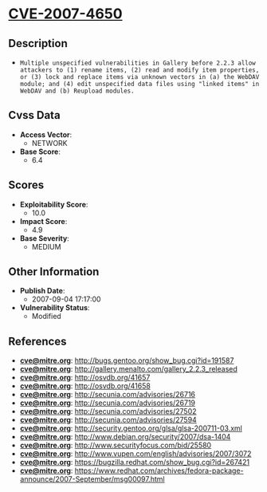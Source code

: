 
# [CVE-2007-4650](https://cve.mitre.org/cgi-bin/cvename.cgi?name=CVE-2007-4650)

## Description

- `Multiple unspecified vulnerabilities in Gallery before 2.2.3 allow attackers to (1) rename items, (2) read and modify item properties, or (3) lock and replace items via unknown vectors in (a) the WebDAV module; and (4) edit unspecified data files using "linked items" in WebDAV and (b) Reupload modules.`

## Cvss Data

- **Access Vector**:
  - NETWORK
- **Base Score**:
  - 6.4

## Scores

- **Exploitability Score**:
  - 10.0
- **Impact Score**:
  - 4.9
- **Base Severity**:
  - MEDIUM

## Other Information

- **Publish Date**:
  - 2007-09-04 17:17:00
- **Vulnerability Status**:
  - Modified

## References

- **cve@mitre.org**: http://bugs.gentoo.org/show_bug.cgi?id=191587
- **cve@mitre.org**: http://gallery.menalto.com/gallery_2.2.3_released
- **cve@mitre.org**: http://osvdb.org/41657
- **cve@mitre.org**: http://osvdb.org/41658
- **cve@mitre.org**: http://secunia.com/advisories/26716
- **cve@mitre.org**: http://secunia.com/advisories/26719
- **cve@mitre.org**: http://secunia.com/advisories/27502
- **cve@mitre.org**: http://secunia.com/advisories/27594
- **cve@mitre.org**: http://security.gentoo.org/glsa/glsa-200711-03.xml
- **cve@mitre.org**: http://www.debian.org/security/2007/dsa-1404
- **cve@mitre.org**: http://www.securityfocus.com/bid/25580
- **cve@mitre.org**: http://www.vupen.com/english/advisories/2007/3072
- **cve@mitre.org**: https://bugzilla.redhat.com/show_bug.cgi?id=267421
- **cve@mitre.org**: https://www.redhat.com/archives/fedora-package-announce/2007-September/msg00097.html
